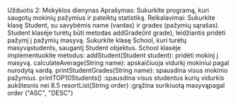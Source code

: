 Užduotis 2: Mokyklos dienynas
Aprašymas:
Sukurkite programą, kuri saugotų mokinių pažymius ir pateiktų statistiką.
Reikalavimai:
Sukurkite klasę Student, su savybėmis name (vardas) ir grades (pažymių sąrašas).
Student klasėje turėtų būti metodas addGrade(int grade), leidžiantis pridėti pažymį į pažymių masyvą.
Sukurkite klasę School, kuri turėtų masyvąstudents, saugantį Student objektus.
School klasėje implementuokite metodus:
addStudent(Student student): pridėti mokinį į masyvą.
calculateAverage(String name): apskaičiuoja vidurkį mokiniui pagal nurodytą vardą.
printStudentGrades(String name): spausdina visus mokinio pažymius.
printTOP10Students() :spausdina visus studentus kurių vidurkis aukštesnis nei 8.5
resortList(String order) :grąžina surikiuotą masyvąpagal order ("ASC", "DESC")
